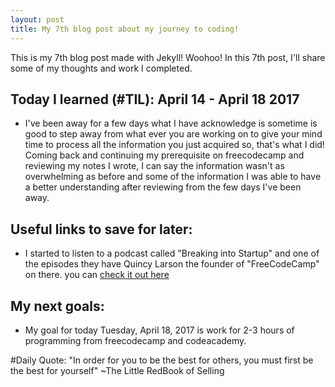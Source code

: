 ```yaml
---
layout: post
title: My 7th blog post about my journey to coding!
---
```


This is my 7th blog post made with Jekyll! Woohoo! In this 7th post, I'll share
some of my thoughts and work I completed.

## Today I learned (#TIL): April 14 - April 18 2017

- I've been away for a few days what I have acknowledge is sometime is good to
step away from what ever you are working on to give your mind time to process
all the information you just acquired so, that's what I did! Coming back and
continuing my prerequisite on freecodecamp and reviewing my notes I wrote, I can
say the information wasn't as overwhelming as before and some of the information
I was able to have a better understanding after reviewing from the few days I've
been away.

## Useful links to save for later:

- I started to listen to a podcast called "Breaking into Startup" and one of
the episodes they have Quincy Larson the founder of "FreeCodeCamp" on there.
you can <a href="http://breakingintostartups.com/quincy-free-code-camp/">
check it out here </a>


## My next goals:

- My goal for today Tuesday, April 18, 2017 is work for 2-3 hours of
programming from freecodecamp and codeacademy.

#Daily Quote:
"In order for you to be the best for others, you must first be the best for yourself" ~The Little RedBook of Selling
